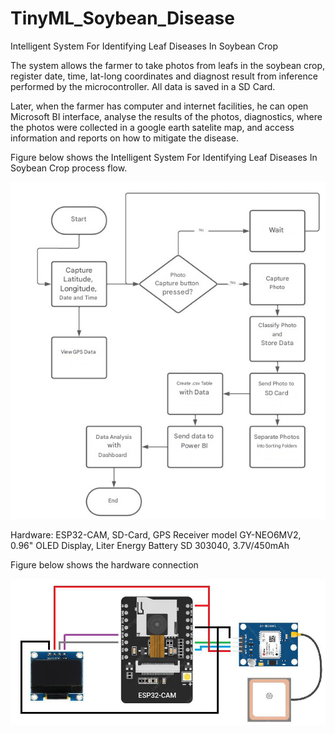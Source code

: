 # TinyML_Soybean_Disease

Intelligent System For Identifying Leaf Diseases In Soybean Crop


The system allows the farmer to take photos from leafs in the soybean crop, register date, time, lat-long coordinates and diagnost result from inference performed by the microcontroller. All data is saved in a SD Card.

Later, when the farmer has computer and internet facilities, he can open Microsoft BI interface, analyse the results of the photos, diagnostics, where the photos were collected in a google earth satelite map, and access information and reports on how to mitigate the disease.

Figure below shows the Intelligent System For Identifying Leaf Diseases In Soybean Crop process flow.

![image](https://github.com/EAILAB-IFSP/TinyML_Soybean_Disease/blob/main/Flowchart%20of%20Process.png)

Hardware: ESP32-CAM, SD-Card, GPS Receiver model GY-NEO6MV2, 0.96" OLED Display, Liter Energy Battery SD 303040, 3.7V/450mAh

Figure below shows the hardware connection

![image](https://github.com/EAILAB-IFSP/TinyML_Soybean_Disease/blob/main/Circuit_of_Hardware.png)


